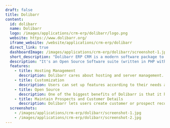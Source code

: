 ```yaml
---
draft: false
title: Dolibarr
content:
  id: dolibarr
  name: Dolibarr
  logo: /images/applications/crm-erp/dolibarr/logo.png
  website: https://www.dolibarr.org/
  iframe_website: /website/applications/crm-erp/dolibarr
  direct_link: true
  dashboardImage: /images/applications/crm-erp/dolibarr/screenshot-1.jpg
  short_description: "Dolibarr ERP CRM is a modern software package to manage your company or foundation's activity"
  description: "It's an Open Source Software suite (written in PHP with optional JavaScript enhancements) designed for small, medium or large companies, foundations and freelancers."
  features:
    - title: Hosting Management
      description: Dolibarr cares about hosting and server management. You will get the services you need.
    - title: Customization
      description: Users can set up features according to their needs and choose from options like marketing, sales, manufacturing, human resources, accounting, logistics, invoicing, stock and more.
    - title: Open Source
      description: One of the biggest benefits of Dolibarr is that it has no cost of entry thanks to its open-source model. This allows thousands of end users, testers and developers to work on projects, provide feedback and help Dolibarr continually innovate.
    - title: Maintain Prospects and Customer Details
      description: Dolibarr lets users create customer or prospect records by adding their personal information to the database. It also helps create alternative contacts for every prospect and displays the status and potential of the opportunity.
  screenshots:
    - /images/applications/crm-erp/dolibarr/screenshot-1.jpg
    - /images/applications/crm-erp/dolibarr/screenshot-2.jpg
---
```

